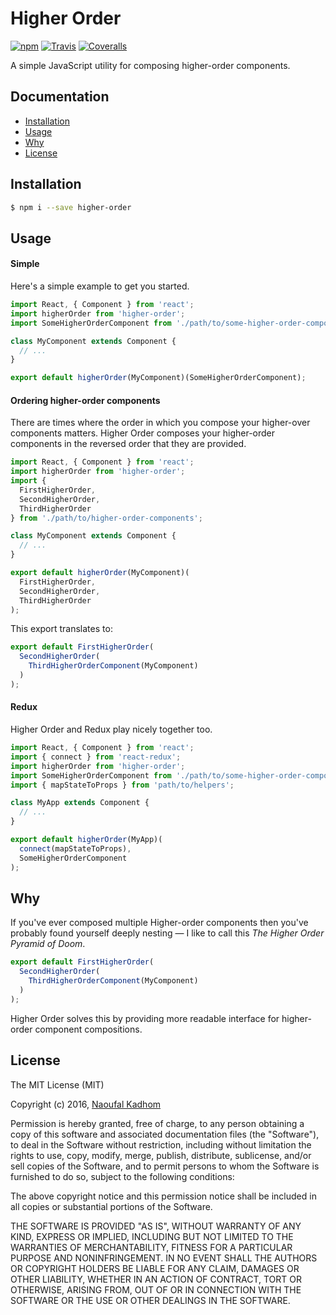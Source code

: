 # Higher Order
[![npm](https://img.shields.io/npm/v/higher-order.svg?style=flat-square)](https://www.npmjs.com/package/unsplash-js)
[![Travis](https://img.shields.io/travis/naoufal/higher-order/master.svg?style=flat-square)](https://travis-ci.org/naoufal/unsplash-js/branches)
[![Coveralls](https://img.shields.io/coveralls/naoufal/higher-order/master.svg?style=flat-square)](https://coveralls.io/github/naoufal/unsplash-js?branch=master)

A simple JavaScript utility for composing higher-order components.

## Documentation
- [Installation](https://github.com/naoufal/higher-order#installation)
- [Usage](https://github.com/naoufal/higher-order#usage)
- [Why](https://github.com/naoufal/higher-order#why)
- [License](https://github.com/naoufal/higher-order#license)

## Installation
```bash
$ npm i --save higher-order
```

## Usage
#### Simple
Here's a simple example to get you started.
```js
import React, { Component } from 'react';
import higherOrder from 'higher-order';
import SomeHigherOrderComponent from './path/to/some-higher-order-component';

class MyComponent extends Component {
  // ...
}

export default higherOrder(MyComponent)(SomeHigherOrderComponent);
```

#### Ordering higher-order components
There are times where the order in which you compose your higher-over components matters.  Higher Order composes your higher-order components in the reversed order that they are provided.

```js
import React, { Component } from 'react';
import higherOrder from 'higher-order';
import {
  FirstHigherOrder,
  SecondHigherOrder,
  ThirdHigherOrder
} from './path/to/higher-order-components';

class MyComponent extends Component {
  // ...
}

export default higherOrder(MyComponent)(
  FirstHigherOrder,
  SecondHigherOrder,
  ThirdHigherOrder
);
```
This export translates to:

```js
export default FirstHigherOrder(
  SecondHigherOrder(
    ThirdHigherOrderComponent(MyComponent)
  )
);
```

#### Redux
Higher Order and Redux play nicely together too.
```js
import React, { Component } from 'react';
import { connect } from 'react-redux';
import higherOrder from 'higher-order';
import SomeHigherOrderComponent from './path/to/some-higher-order-component';
import { mapStateToProps } from 'path/to/helpers';

class MyApp extends Component {
  // ...
}

export default higherOrder(MyApp)(
  connect(mapStateToProps),
  SomeHigherOrderComponent
);
```

## Why
If you've ever composed multiple Higher-order components then you've probably found yourself deeply nesting — I like to call this *The Higher Order Pyramid of Doom*.

```js
export default FirstHigherOrder(
  SecondHigherOrder(
    ThirdHigherOrderComponent(MyComponent)
  )
);
```

Higher Order solves this by providing more readable interface for higher-order component compositions.

## License
The MIT License (MIT)

Copyright (c) 2016, [Naoufal Kadhom](http://naoufal.com)

Permission is hereby granted, free of charge, to any person obtaining a copy
of this software and associated documentation files (the "Software"), to deal
in the Software without restriction, including without limitation the rights
to use, copy, modify, merge, publish, distribute, sublicense, and/or sell
copies of the Software, and to permit persons to whom the Software is
furnished to do so, subject to the following conditions:

The above copyright notice and this permission notice shall be included in all
copies or substantial portions of the Software.

THE SOFTWARE IS PROVIDED "AS IS", WITHOUT WARRANTY OF ANY KIND, EXPRESS OR
IMPLIED, INCLUDING BUT NOT LIMITED TO THE WARRANTIES OF MERCHANTABILITY,
FITNESS FOR A PARTICULAR PURPOSE AND NONINFRINGEMENT. IN NO EVENT SHALL THE
AUTHORS OR COPYRIGHT HOLDERS BE LIABLE FOR ANY CLAIM, DAMAGES OR OTHER
LIABILITY, WHETHER IN AN ACTION OF CONTRACT, TORT OR OTHERWISE, ARISING FROM,
OUT OF OR IN CONNECTION WITH THE SOFTWARE OR THE USE OR OTHER DEALINGS IN THE
SOFTWARE.
